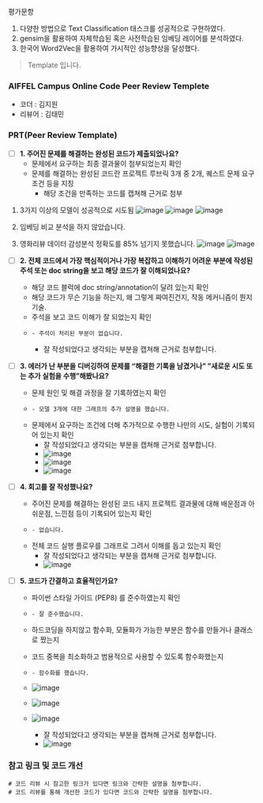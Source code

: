 
평가문항
1. 다양한 방법으로 Text Classification 태스크를 성공적으로 구현하였다.	
2. gensim을 활용하여 자체학습된 혹은 사전학습된 임베딩 레이어를 분석하였다.
3. 한국어 Word2Vec을 활용하여 가시적인 성능향상을 달성했다.

> Template 입니다. 

### AIFFEL Campus Online Code Peer Review Templete
- 코더 : 김지원
- 리뷰어 : 김태민


### PRT(Peer Review Template)
- [ ]  **1. 주어진 문제를 해결하는 완성된 코드가 제출되었나요?**
    - 문제에서 요구하는 최종 결과물이 첨부되었는지 확인
    - 문제를 해결하는 완성된 코드란 프로젝트 루브릭 3개 중 2개, 
    퀘스트 문제 요구조건 등을 지칭
        - 해당 조건을 만족하는 코드를 캡쳐해 근거로 첨부
1. 3가지 이상의 모델이 성공적으로 시도됨
   ![image](https://github.com/besaxena/AIFFEL_Quest/assets/29370771/877bb14e-39bb-4a52-a701-9cacfe8a88c3)
   ![image](https://github.com/besaxena/AIFFEL_Quest/assets/29370771/777e799c-81b7-491c-bb4f-5b72d038b5d2)
   ![image](https://github.com/besaxena/AIFFEL_Quest/assets/29370771/5c820a16-055c-49b5-b509-6b322b0e2c28)
             
2. 임베딩 비교 분석을 하지 않았습니다.



3. 영화리뷰 데이터 감성분석 정확도를 85% 넘기지 못했습니다.
           ![image](https://github.com/besaxena/AIFFEL_Quest/assets/29370771/e39b5e3a-3114-4359-9705-0b3ddb181eab)
           ![image](https://github.com/besaxena/AIFFEL_Quest/assets/29370771/b32e9efc-fbbe-426a-a752-d3a46d8b89e8)


    
- [ ]  **2. 전체 코드에서 가장 핵심적이거나 가장 복잡하고 이해하기 어려운 부분에 작성된 
주석 또는 doc string을 보고 해당 코드가 잘 이해되었나요?**
    - 해당 코드 블럭에 doc string/annotation이 달려 있는지 확인
    - 해당 코드가 무슨 기능을 하는지, 왜 그렇게 짜여진건지, 작동 메커니즘이 뭔지 기술.
    - 주석을 보고 코드 이해가 잘 되었는지 확인
    - 
          - 주석이 처리된 부분이 없습니다.
      
        - 잘 작성되었다고 생각되는 부분을 캡쳐해 근거로 첨부합니다.
        
- [ ]  **3. 에러가 난 부분을 디버깅하여 문제를 “해결한 기록을 남겼거나” 
”새로운 시도 또는 추가 실험을 수행”해봤나요?**
    - 문제 원인 및 해결 과정을 잘 기록하였는지 확인
    - 
          - 모델 3개에 대한 그래프의 추가 설명을 했습니다.
        
    - 문제에서 요구하는 조건에 더해 추가적으로 수행한 나만의 시도, 
    실험이 기록되어 있는지 확인
        - 잘 작성되었다고 생각되는 부분을 캡쳐해 근거로 첨부합니다.
        - ![image](https://github.com/besaxena/AIFFEL_Quest/assets/29370771/4ae24e39-0c3b-4974-b550-bfa2891783c8)
        - ![image](https://github.com/besaxena/AIFFEL_Quest/assets/29370771/924ed54a-8d6f-4b20-8ed4-b0caa028a79e)
        - ![image](https://github.com/besaxena/AIFFEL_Quest/assets/29370771/1693d3d7-b211-41d8-99be-1216aee26c34)



        
- [ ]  **4. 회고를 잘 작성했나요?**
    - 주어진 문제를 해결하는 완성된 코드 내지 프로젝트 결과물에 대해
    배운점과 아쉬운점, 느낀점 등이 기록되어 있는지 확인
    - 
          - 없습니다.
      
    - 전체 코드 실행 플로우를 그래프로 그려서 이해를 돕고 있는지 확인
        - 잘 작성되었다고 생각되는 부분을 캡쳐해 근거로 첨부합니다.
        - ![image](https://github.com/besaxena/AIFFEL_Quest/assets/29370771/ff13e393-1366-4a98-84bd-062159826140)

        
- [ ]  **5. 코드가 간결하고 효율적인가요?**
    - 파이썬 스타일 가이드 (PEP8) 를 준수하였는지 확인
    - 
          - 잘 준수했습니다.
      
    - 하드코딩을 하지않고 함수화, 모듈화가 가능한 부분은 함수를 만들거나 클래스로 짰는지
    - 코드 중복을 최소화하고 범용적으로 사용할 수 있도록 함수화했는지
    - 
          - 함수화를 했습니다.
    - ![image](https://github.com/besaxena/AIFFEL_Quest/assets/29370771/fe1f7353-5a93-42ba-9bec-99ca9cc9e786)
    - ![image](https://github.com/besaxena/AIFFEL_Quest/assets/29370771/fab9c6a4-6d1d-4abf-a7bc-9e215b470166)
    - ![image](https://github.com/besaxena/AIFFEL_Quest/assets/29370771/80be3c54-982a-4f6c-a0a7-68c0e5d1cec7)


        - 잘 작성되었다고 생각되는 부분을 캡쳐해 근거로 첨부합니다.
        - ![image](https://github.com/besaxena/AIFFEL_Quest/assets/29370771/bcdb3581-c07d-4b41-9c02-1f07b00fedfb)




### 참고 링크 및 코드 개선
```
# 코드 리뷰 시 참고한 링크가 있다면 링크와 간략한 설명을 첨부합니다.
# 코드 리뷰를 통해 개선한 코드가 있다면 코드와 간략한 설명을 첨부합니다.
```
